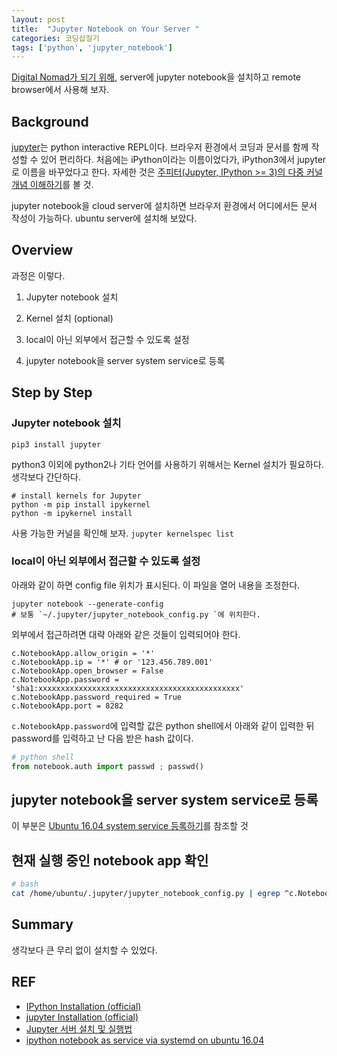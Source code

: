 ```yaml
---
layout: post
title:  "Jupyter Notebook on Your Server "
categories: 코딩삽질기
tags: ['python', 'jupyter_notebook']
---
```


[Digital Nomad가 되기 위해](https://goo.gl/uAyAcr), server에 jupyter notebook을 설치하고 remote browser에서 사용해 보자.


## Background

[jupyter](http://jupyter.org/index.html)는 python interactive REPL이다. 브라우저 환경에서 코딩과 문서를 함께 작성할 수 있어 편리하다. 처음에는 iPython이라는 이름이었다가, iPython3에서 jupyter로 이름을 바꾸었다고 한다. 자세한 것은 [주피터(Jupyter, IPython >= 3)의 다중 커널 개념 이해하기](http://blog.nacyot.com/tags/ipython_notebook/)를 볼 것.

jupyter notebook을 cloud server에 설치하면 브라우저 환경에서 어디에서든 문서 작성이 가능하다. ubuntu server에 설치해 보았다.

## Overview

과정은 이렇다.

1. Jupyter notebook 설치

2. Kernel 설치 (optional)

3. local이 아닌 외부에서 접근할 수 있도록 설정

4. jupyter notebook을 server system service로 등록

## Step by Step

### Jupyter notebook 설치

```
pip3 install jupyter
```

python3 이외에 python2나 기타 언어를 사용하기 위해서는 Kernel 설치가 필요하다. 생각보다 간단하다.


```
# install kernels for Jupyter
python -m pip install ipykernel
python -m ipykernel install
```

사용 가능한 커널을 확인해 보자.  `jupyter kernelspec list`


### local이 아닌 외부에서 접근할 수 있도록 설정

아래와 같이 하면 config file 위치가 표시된다. 이 파일을 열어 내용을 조정한다.

```
jupyter notebook --generate-config
# 보통 `~/.jupyter/jupyter_notebook_config.py `에 위치한다.
```

외부에서 접근하려면 대략 아래와 같은 것들이 입력되어야 한다.

```
c.NotebookApp.allow_origin = '*'
c.NotebookApp.ip = '*' # or '123.456.789.001'
c.NotebookApp.open_browser = False
c.NotebookApp.password = 'sha1:xxxxxxxxxxxxxxxxxxxxxxxxxxxxxxxxxxxxxxxxxxxxx'
c.NotebookApp.password_required = True
c.NotebookApp.port = 8282
```

`c.NotebookApp.password`에 입력할 값은 python shell에서 아래와 같이 입력한 뒤 password를 입력하고 난 다음 받은 hash 값이다.

```python
# python shell
from notebook.auth import passwd ; passwd()
```

## jupyter notebook을 server system service로 등록

이 부분은 [Ubuntu 16.04 system service 등록하기](https://goo.gl/HnjkbC)를 참조할 것

## 현재 실행 중인 notebook app 확인

```bash
# bash
cat /home/ubuntu/.jupyter/jupyter_notebook_config.py | egrep ^c.NotebookApp
```

## Summary

생각보다 큰 무리 없이 설치할 수 있었다.


## REF

* [IPython Installation (official)](http://ipython.readthedocs.io/en/stable/install/index.html)
* [jupyter Installation (official)](http://jupyter.readthedocs.io/en/latest/install.html)
* [Jupyter 서버 설치 및 실행법](https://goo.gl/JJkLwV)
* [ipython notebook as service via systemd on ubuntu 16.04 ](https://www.jayakumar.org/linux/ipython-notebook-as-service-via-systemd-on-ubuntu-16-04-with-theano-gpu-support/)

